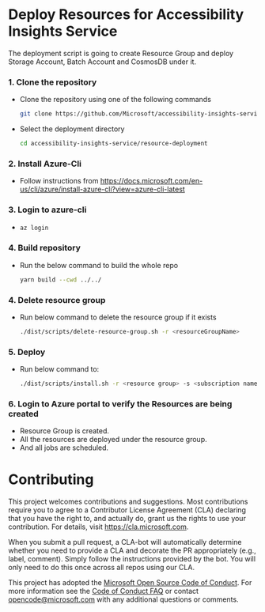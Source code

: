 <!--
Copyright (c) Microsoft Corporation. All rights reserved.
Licensed under the MIT License.
-->

# Deploy Resources for Accessibility Insights Service

The deployment script is going to create Resource Group and deploy Storage Account, Batch Account and CosmosDB under it.

### 1. Clone the repository

-   Clone the repository using one of the following commands
    ```bash
    git clone https://github.com/Microsoft/accessibility-insights-service.git
    ```
-   Select the deployment directory
    ```bash
    cd accessibility-insights-service/resource-deployment
    ```

### 2. Install Azure-Cli

-   Follow instructions from https://docs.microsoft.com/en-us/cli/azure/install-azure-cli?view=azure-cli-latest

### 3. Login to azure-cli

-   ```bash
    az login
    ```

### 4. Build repository

-   Run the below command to build the whole repo

    ```bash
    yarn build --cwd ../../
    ```

### 4. Delete resource group

-   Run below command to delete the resource group if it exists

    ```bash
    ./dist/scripts/delete-resource-group.sh -r <resourceGroupName>
    ```

### 5. Deploy

-   Run below command to:

    ```bash
    ./dist/scripts/install.sh -r <resource group> -s <subscription name or id> -l <location>
    ```

### 6. Login to Azure portal to verify the Resources are being created

-   Resource Group is created.
-   All the resources are deployed under the resource group.
-   And all jobs are scheduled.

# Contributing

This project welcomes contributions and suggestions. Most contributions require you to agree to a
Contributor License Agreement (CLA) declaring that you have the right to, and actually do, grant us
the rights to use your contribution. For details, visit https://cla.microsoft.com.

When you submit a pull request, a CLA-bot will automatically determine whether you need to provide
a CLA and decorate the PR appropriately (e.g., label, comment). Simply follow the instructions
provided by the bot. You will only need to do this once across all repos using our CLA.

This project has adopted the [Microsoft Open Source Code of Conduct](https://opensource.microsoft.com/codeofconduct/).
For more information see the [Code of Conduct FAQ](https://opensource.microsoft.com/codeofconduct/faq/) or
contact [opencode@microsoft.com](mailto:opencode@microsoft.com) with any additional questions or comments.
